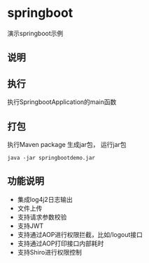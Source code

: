 # springboot

演示springboot示例

## 说明

## 执行

执行SpringbootApplication的main函数

## 打包

执行Maven package 生成jar包， 运行jar包

```
java -jar springbootdemo.jar
```

## 功能说明

* 集成log4j2日志输出
* 文件上传
* 支持请求参数校验
* 支持JWT
* 支持通过AOP进行权限拦截，比如/logout接口
* 支持通过AOP打印接口内部耗时
* 支持Shiro进行权限控制